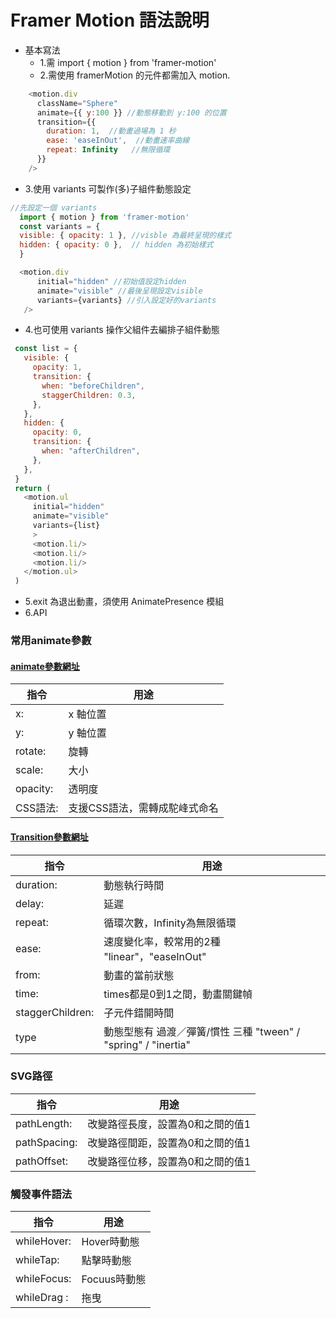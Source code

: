 # Framer Motion 語法說明
 * 基本寫法
   - 1.需 import { motion } from 'framer-motion'
   - 2.需使用 framerMotion 的元件都需加入 motion.
  ```js
      <motion.div
        className="Sphere"
        animate={{ y:100 }} //動態移動到 y:100 的位置           
        transition={{
          duration: 1,  //動畫過場為 1 秒
          ease: 'easeInOut',  //動畫速率曲線       
          repeat: Infinity   //無限循環     
        }}
      />    
  ```
  - 3.使用 variants 可製作(多)子組件動態設定
  ```js
  //先設定一個 variants
    import { motion } from 'framer-motion'
    const variants = {
    visible: { opacity: 1 }, //visble 為最終呈現的樣式
    hidden: { opacity: 0 },  // hidden 為初始樣式
    }

    <motion.div
        initial="hidden" //初始值設定hidden
        animate="visible" //最後呈現設定visible 
        variants={variants} //引入設定好的variants
     />
  ```
  - 4.也可使用 variants 操作父組件去編排子組件動態
   ```js
    const list = {
      visible: {
        opacity: 1,
        transition: {
          when: "beforeChildren",
          staggerChildren: 0.3,
        },
      },
      hidden: {
        opacity: 0,
        transition: {
          when: "afterChildren",
        },
      },
    }
    return (
      <motion.ul
        initial="hidden"
        animate="visible"
        variants={list}
        >
        <motion.li/>
        <motion.li/>
        <motion.li/>
      </motion.ul>
    ) 
   ```
  - 5.exit 為退出動畫，須使用 AnimatePresence 模組
  - 6.API
### 常用animate參數 
#### [animate參數網址](https://www.framer.com/api/motion/animation/)
| 指令 | 用途 |
| ---- | ---- |
| x: |  x 軸位置 |
| y: |  y 軸位置 |
| rotate: | 旋轉 |
| scale: | 大小 |
| opacity: | 透明度 |
| CSS語法: | 支援CSS語法，需轉成駝峰式命名 |
#### [Transition參數網址](https://www.framer.com/api/motion/types/#transition)
| 指令 | 用途 |
| ---- | ---- |
| duration: | 動態執行時間 |
| delay: | 延遲 |
| repeat: | 循環次數，Infinity為無限循環 |
| ease: | 速度變化率，較常用的2種 "linear"，"easeInOut" |
| from: | 動畫的當前狀態 |
| time: | times都是0到1之間，動畫關鍵幀|
| staggerChildren: | 子元件錯開時間 |
| type | 動態型態有 過渡／彈簧/慣性 三種 "tween" / "spring" / "inertia" |

### SVG路徑  
| 指令 | 用途 |
| ---- | ---- |
| pathLength: | 改變路徑長度，設置為0和之間的值1 |
| pathSpacing: | 改變路徑間距，設置為0和之間的值1 |
| pathOffset: | 改變路徑位移，設置為0和之間的值1 |

### 觸發事件語法
| 指令 | 用途 |
| ---- | ---- |
| whileHover: | Hover時動態 |
| whileTap: | 點擊時動態 |
| whileFocus: | Focuus時動態 |
| whileDrag : | 拖曳 |